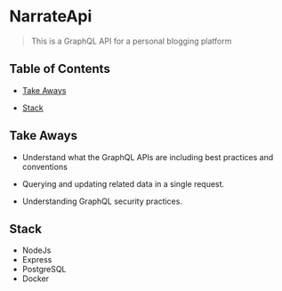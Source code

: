 # NarrateApi

> This is a  GraphQL API for a personal blogging platform

## Table of Contents

- [Take Aways](#take-aways)
<!-- - [Requirements](#requirements)
- [Additionals](#additionals) -->
- [Stack](#stack)
<!-- - [Usage](#usage)
  - [Installation](#installation)
  - [Example Commands](#example-commands)
  - [Using Docker](#using-docker)
  - [Expected Output](#expected-output)
- [Error Handling](#error-handling)
- [Project URL](#project-url) -->


## Take Aways

 - Understand what the GraphQL APIs are including best practices and conventions

 - Querying and updating related data in a single request.

 - Understanding GraphQL security practices.
 

 ## Stack

 - NodeJs
 - Express
 - PostgreSQL
 - Docker

